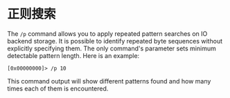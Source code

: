 # 正则搜索

The `/p` command allows you to apply repeated pattern searches on IO backend storage. It is possible to identify repeated byte sequences without explicitly specifying them. The only command's parameter sets minimum detectable pattern length. Here is an example:

```text
[0x00000000]> /p 10
```

This command output will show different patterns found and how many times each of them is encountered.


